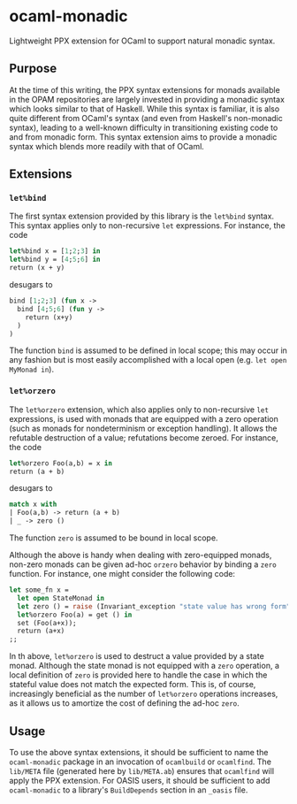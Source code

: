# ocaml-monadic
Lightweight PPX extension for OCaml to support natural monadic syntax.

## Purpose
At the time of this writing, the PPX syntax extensions for monads available in the OPAM repositories are largely invested in providing a monadic syntax which looks similar to that of Haskell.  While this syntax is familiar, it is also quite different from OCaml's syntax (and even from Haskell's non-monadic syntax), leading to a well-known difficulty in transitioning existing code to and from monadic form.  This syntax extension aims to provide a monadic syntax which blends more readily with that of OCaml.

## Extensions

### `let%bind`
The first syntax extension provided by this library is the `let%bind` syntax.  This syntax applies only to non-recursive `let` expressions.  For instance, the code
  ```ocaml
  let%bind x = [1;2;3] in
  let%bind y = [4;5;6] in
  return (x + y)
  ```
desugars to
  ```ocaml
  bind [1;2;3] (fun x ->
    bind [4;5;6] (fun y ->
      return (x+y)
    )
  )
  ```
The function `bind` is assumed to be defined in local scope; this may occur in any fashion but is most easily accomplished with a local open (e.g. `let open MyMonad in`).

### `let%orzero`
The `let%orzero` extension, which also applies only to non-recursive `let` expressions, is used with monads that are equipped with a zero operation (such as monads for nondeterminism or exception handling).  It allows the refutable destruction of a value; refutations become zeroed.  For instance, the code
  ```ocaml
  let%orzero Foo(a,b) = x in
  return (a + b)
  ```
desugars to
  ```ocaml
  match x with
  | Foo(a,b) -> return (a + b)
  | _ -> zero ()
  ```
The function `zero` is assumed to be bound in local scope.

Although the above is handy when dealing with zero-equipped monads, non-zero monads can be given ad-hoc `orzero` behavior by binding a `zero` function.  For instance, one might consider the following code:
  ```ocaml
  let some_fn x =
    let open StateMonad in
    let zero () = raise (Invariant_exception "state value has wrong form") in
    let%orzero Foo(a) = get () in
    set (Foo(a+x));
    return (a+x)
  ;;
  ```
In th above, `let%orzero` is used to destruct a value provided by a state monad.  Although the state monad is not equipped with a `zero` operation, a local definition of `zero` is provided here to handle the case in which the stateful value does not match the expected form.  This is, of course, increasingly beneficial as the number of `let%orzero` operations increases, as it allows us to amortize the cost of defining the ad-hoc `zero`.

## Usage
To use the above syntax extensions, it should be sufficient to name the `ocaml-monadic` package in an invocation of `ocamlbuild` or `ocamlfind`.  The `lib/META` file (generated here by `lib/META.ab`) ensures that `ocamlfind` will apply the PPX extension.  For OASIS users, it should be sufficient to add `ocaml-monadic` to a library's `BuildDepends` section in an `_oasis` file.
